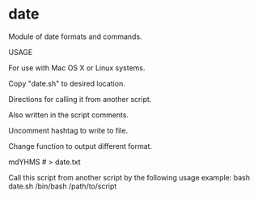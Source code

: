 # date
Module of date formats and commands.


USAGE

For use with Mac OS X or Linux systems.


Copy "date.sh" to desired location.


Directions for calling it from another script. 

Also written in the script comments.

Uncomment hashtag to write to file. 

Change function to output different format.

mdYHMS # > date.txt


Call this script from another script by the following usage example:
bash date.sh
/bin/bash /path/to/script
